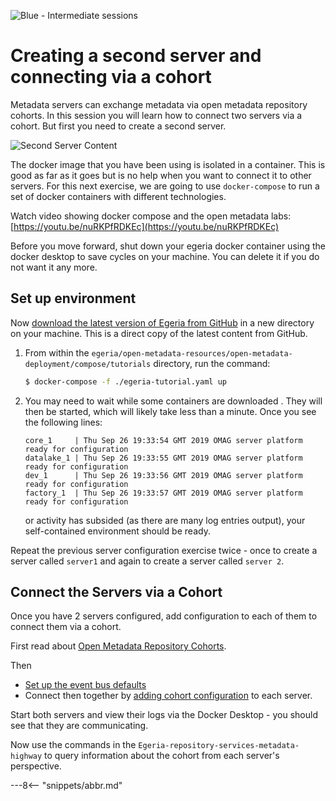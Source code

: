 <!-- SPDX-License-Identifier: CC-BY-4.0 -->
<!-- Copyright Contributors to the ODPi Egeria project 2020. -->

![Blue - Intermediate sessions](egeria-dojo-session-coding-blue-intermediate-session.png)

# Creating a second server and connecting via a cohort

Metadata servers can exchange metadata via open metadata repository cohorts. 
In this session you will learn how to connect two servers via a cohort.
But first you need to create a second server.

![Second Server Content](egeria-dojo-day-1-3-2-4-second-server.png)

The docker image that you have been using is isolated in a container.  This is good as far as it goes
but is no help when you want to connect it to other servers.
For this next exercise, we are going to use `docker-compose` to run a set of docker containers with different
technologies.

Watch video showing docker compose and the open metadata labs: [https://youtu.be/nuRKPfRDKEc](https://youtu.be/nuRKPfRDKEc)

Before you move forward, shut down your egeria docker container using the docker desktop to save cycles on your machine.
You can delete it if you do not want it any more.

## Set up environment

Now [download the latest version of Egeria from GitHub](./education/tutorials/git-and-git-hub-tutorial/task-downloading-egeria-source)
in a new directory on your machine.  This is a direct copy of the latest content from GitHub.

1. From within the `egeria/open-metadata-resources/open-metadata-deployment/compose/tutorials` directory, run the command:

    ```bash
    $ docker-compose -f ./egeria-tutorial.yaml up
    ```

1. You may need to wait while some containers are downloaded . They will then be started, which will likely take less than a minute. Once you see the following lines:

    ```text
    core_1     | Thu Sep 26 19:33:54 GMT 2019 OMAG server platform ready for configuration
    datalake_1 | Thu Sep 26 19:33:55 GMT 2019 OMAG server platform ready for configuration
    dev_1      | Thu Sep 26 19:33:56 GMT 2019 OMAG server platform ready for configuration
    factory_1  | Thu Sep 26 19:33:57 GMT 2019 OMAG server platform ready for configuration

    ```

     or activity has subsided (as there are many log entries output), your self-contained environment should be ready.
     
Repeat the previous server configuration exercise twice - once to create a server called `server1` and again to create a server called `server 2`.

## Connect the Servers via a Cohort

Once you have 2 servers configured, add configuration to each of them to connect them via a cohort.

First read about [Open Metadata Repository Cohorts](./concepts/cohort-member).

Then
* [Set up the event bus defaults](./guides/admin/servers/configuring-event-bus)
* Connect then together by [adding cohort configuration](./guides/admim/servers/configuring-registration-to-a-cohort) to each server.

Start both servers and view their logs via the Docker Desktop - you should see that they are communicating.

Now use the commands in the `Egeria-repository-services-metadata-highway` to query information about
the cohort from each server's perspective.

---8<-- "snippets/abbr.md"
